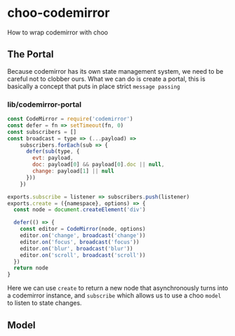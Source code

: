 # choo-codemirror

How to wrap codemirror with choo

## The Portal

Because codemirror has its own state management system, we need to be careful not to clobber ours.
What we can do is create a portal, this is basically a concept that puts in place strict `message passing`

### lib/codemirror-portal

```javascript
const CodeMirror = require('codemirror')
const defer = fn => setTimeout(fn, 0)
const subscribers = []
const broadcast = type => (...payload) =>
    subscribers.forEach(sub => {
      defer(sub(type, {
        evt: payload,
        doc: payload[0] && payload[0].doc || null,
        change: payload[1] || null
      }))
    })

exports.subscribe = listener => subscribers.push(listener)
exports.create = ({namespace}, options) => {
  const node = document.createElement('div')

  defer(() => {
    const editor = CodeMirror(node, options)
    editor.on('change', broadcast('change'))
    editor.on('focus', broadcast('focus'))
    editor.on('blur', broadcast('blur'))
    editor.on('scroll', broadcast('scroll'))
  })
  return node
}
```

Here we can use `create` to return a new node that asynchronously turns into a codemirror instance,
and `subscribe` which allows us to use a choo `model` to listen to state changes.

## Model

